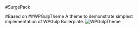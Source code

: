 #SurgePack





#Based on
##WPGulpTheme
A theme to demonstrate simplest implementation of WPGulp Boilerplate.
![WPGulpTheme](https://i.imgur.com/DzCCnKz.png)